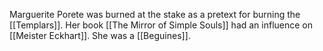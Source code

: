 Marguerite Porete was burned at the stake as a pretext for burning the [[Templars]]. Her book [[The Mirror of Simple Souls]] had an influence on [[Meister Eckhart]]. She was a [[Beguines]].